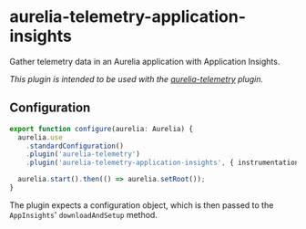 # aurelia-telemetry-application-insights

Gather telemetry data in an Aurelia application with Application Insights.

*This plugin is intended to be used with the [aurelia-telemetry](https://github.com/manuel-guilbault/aurelia-telemetry) plugin.*

## Configuration

```typescript
export function configure(aurelia: Aurelia) {
  aurelia.use
    .standardConfiguration()
    .plugin('aurelia-telemetry')
    .plugin('aurelia-telemetry-application-insights', { instrumentationKey: '<YOUR_KEY>' });

  aurelia.start().then(() => aurelia.setRoot());
}
```

The plugin expects a configuration object, which is then passed to the
`AppInsights`' `downloadAndSetup` method.
